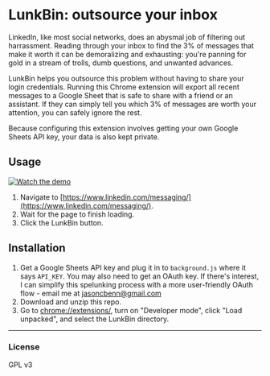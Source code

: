 # LunkBin: outsource your inbox

LinkedIn, like most social networks, does an abysmal job of filtering out harrassment. Reading through your inbox to find the 3% of messages that make it worth it can be demoralizing and exhausting: you're panning for gold in a stream of trolls, dumb questions, and unwanted advances.

LunkBin helps you outsource this problem without having to share your login credentials. Running this Chrome extension will export all recent messages to a Google Sheet that is safe to share with a friend or an assistant. If they can simply tell you which 3% of messages are worth your attention, you can safely ignore the rest.

Because configuring this extension involves getting your own Google Sheets API key, your data is also kept private.

## Usage

[![Watch the demo](https://cdn.loom.com/sessions/thumbnails/e68caf6eedbf4e41bc1b170f030e9322-with-play.gif)](https://www.loom.com/share/e68caf6eedbf4e41bc1b170f030e9322)

1. Navigate to [https://www.linkedin.com/messaging/](https://www.linkedin.com/messaging/).
1. Wait for the page to finish loading.
1. Click the LunkBin button.

## Installation

1. Get a Google Sheets API key and plug it in to `background.js` where it says `API_KEY`. You may also need to get an OAuth key. If there's interest, I can simplify this spelunking process with a more user-friendly OAuth flow - email me at jasoncbenn@gmail.com
1. Download and unzip this repo.
1. Go to [chrome://extensions/](chrome://extensions/), turn on "Developer mode", click "Load unpacked", and select the LunkBin directory.

---

### License
GPL v3
